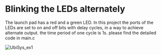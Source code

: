 # Blinking the LEDs alternately 
The launch pad has a red and a green LED. In this project the ports of the LEDs are set to on and off bits with delay cycles, in a way to achieve alternate output. the time period of one cycle is 1s. please find the detailed code in main.c 

![UbiSys_ex1](https://user-images.githubusercontent.com/48198017/116542759-51525d80-a8ed-11eb-8755-af889307c6b4.gif)
